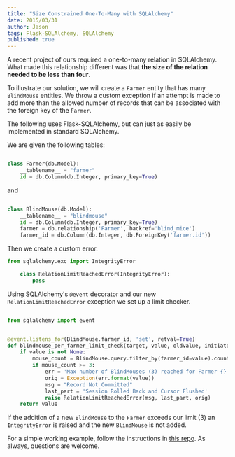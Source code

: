```yaml
---
title: "Size Constrained One-To-Many with SQLAlchemy"
date: 2015/03/31
author: Jason
tags: Flask-SQLAlchemy, SQLAlchemy
published: true
---
```


A recent project of ours required a one-to-many relation in SQLAlchemy. What made this relationship different was that **the size of the relation needed to be less than four**.

To illustrate our solution, we will create a `Farmer` entity that has many `BlindMouse` entities. We throw a custom exception if an attempt is made to add more than the allowed number of records that can be associated with the foreign key of the `Farmer`.

The following uses Flask-SQLAlchemy, but can just as easily be implemented in standard SQLAlchemy.

We are given the following tables:

```python

class Farmer(db.Model):
    __tablename__ = "farmer"
    id = db.Column(db.Integer, primary_key=True)

```

and

```python

class BlindMouse(db.Model):
    __tablename__ = "blindmouse"
    id = db.Column(db.Integer, primary_key=True)
    farmer = db.relationship('Farmer', backref='blind_mice')
    farmer_id = db.Column(db.Integer, db.ForeignKey('farmer.id'))

```

Then we create a custom error.

```python
from sqlalchemy.exc import IntegrityError

    class RelationLimitReachedError(IntegrityError):
        pass
```

Using SQLAlchemy's ```@event``` decorator and our new ```RelationLimitReachedError``` exception we set up a limit checker.

```python

from sqlalchemy import event


@event.listens_for(BlindMouse.farmer_id, 'set', retval=True)
def blindmouse_per_farmer_limit_check(target, value, oldvalue, initiator):
    if value is not None:
        mouse_count = BlindMouse.query.filter_by(farmer_id=value).count()
        if mouse_count >= 3:
            err = 'Max number of BlindMouses (3) reached for Farmer {}'
            orig = Exception(err.format(value))
            msg = "Record Not Committed"
            last_part = 'Session Rolled Back and Cursor Flushed'
            raise RelationLimitReachedError(msg, last_part, orig)
    return value

```

If the addition of a new `BlindMouse` to the `Farmer` exceeds our limit (3) an `IntegrityError` is raised and the new `BlindMouse` is not added.

For a simple working example, follow the instructions in [this repo](https://github.com/elbow-jason/three-blind-mice). As always, questions are welcome.
